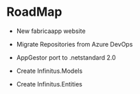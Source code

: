 # RoadMap

- New fabricaapp website

- Migrate Repositories from Azure DevOps

- AppGestor port to .netstandard 2.0

- Create Infinitus.Models

- Create Infinitus.Entities
